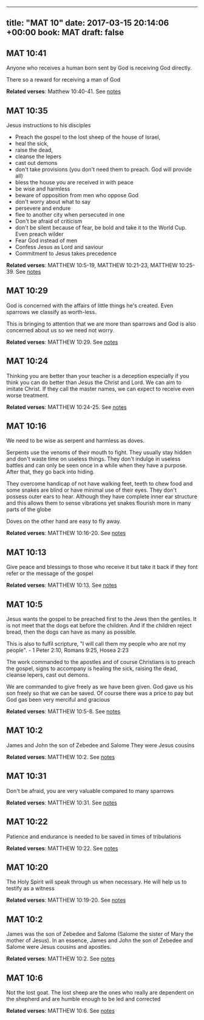 
---
title: "MAT 10"
date: 2017-03-15 20:14:06 +00:00
book: MAT
draft: false
---

## MAT 10:41

Anyone who receives a human born sent by God is receiving God directly.

There so a reward for receiving a man of God

**Related verses**: Matthew 10:40-41. See [notes](https://my.bible.com/notes/2591684325930689396)


## MAT 10:35

Jesus instructions to his disciples
- Preach the gospel to the lost sheep of the house of Israel, 
- heal the sick, 
- raise the dead, 
- cleanse the lepers 
- cast out demons
- don't take provisions (you don't need them to preach. God will provide all)
- bless the house you are received in with peace
- be wise and harmless
- beware of opposition from men who oppose God
- don't worry about what to say
- persevere and endure
- flee to another city when persecuted in one
- Don't be afraid of criticism
- don't be silent because of fear, be bold and take it to the World Cup. Even preach wilder
- Fear God instead of men
- Confess Jesus as Lord and saviour
- Commitment to Jesus takes precedence

**Related verses**: MATTHEW 10:5-19, MATTHEW 10:21-23, MATTHEW 10:25-39. See [notes](https://my.bible.com/notes/2582615221391319920)


## MAT 10:29

God is concerned with the affairs of little things he's created. Even sparrows we classify as worth-less. 

This is bringing to attention that we are more than sparrows and God is also concerned about us so we need not worry.

**Related verses**: MATTHEW 10:29. See [notes](https://my.bible.com/notes/2581893027019350798)


## MAT 10:24

Thinking you are  better than your teacher is a deception especially if you think you can do better than Jesus the Christ and Lord. We can aim to imitate Christ. If they call the master names, we can expect to receive even worse treatment.

**Related verses**: MATTHEW 10:24-25. See [notes](https://my.bible.com/notes/2581884350531101430)


## MAT 10:16

We need to be wise as serpent and harmless as doves.

Serpents use the venoms of their mouth to fight. They usually stay hidden and don't waste time on useless things. They don't indulge in useless battles and can only be seen once in a while when they have a purpose. After that, they go back into hiding. 

They overcome handicap of not have walking feet, teeth to chew food and some snakes are blind or have minimal use of their eyes. They don't possess outer ears to hear. Although they have complete inner ear structure and this allows them to sense vibrations yet snakes flourish more in many parts of the globe

Doves on the other hand are easy to fly away.

**Related verses**: MATTHEW 10:16-20. See [notes](https://my.bible.com/notes/2581177151089533259)


## MAT 10:13

Give peace and blessings to those who receive it but take it back if they font refer or the message of the gospel

**Related verses**: MATTHEW 10:13. See [notes](https://my.bible.com/notes/2581173432830648638)


## MAT 10:5

Jesus wants the gospel to be preached first to the Jews then the gentiles. It is not meet that the dogs eat before the children. And if the children reject bread, then the dogs can have as many as possible.

This is also to fulfil scripture, "I will call them my people who are not my people". - 1 Peter 2:10, Romans 9:25, Hosea 2:23

The work commanded to the apostles and of course Christians is to preach the gospel, signs to accompany is healing the sick, raising the dead, cleanse lepers, cast out demons.

We are commanded to give freely as we have been given. God gave us his son freely so that we can be saved. Of course there was a price to pay but God gas been very merciful and gracious

**Related verses**: MATTHEW 10:5-8. See [notes](https://my.bible.com/notes/2581171079960322356)


## MAT 10:2

James and John the son of Zebedee and Salome
They were Jesus cousins

**Related verses**: MATTHEW 10:2. See [notes](https://my.bible.com/notes/2579053965891854955)


## MAT 10:31

Don't be afraid, you are very valuable compared to many sparrows

**Related verses**: MATTHEW 10:31. See [notes](https://my.bible.com/notes/2577545801035931817)


## MAT 10:22

Patience and endurance is needed to be saved in times of tribulations

**Related verses**: MATTHEW 10:22. See [notes](https://my.bible.com/notes/2574636187084644860)


## MAT 10:20

The Holy Spirit will speak through us when necessary. He will help us to testify as a witness

**Related verses**: MATTHEW 10:19-20. See [notes](https://my.bible.com/notes/2574634246162080250)


## MAT 10:2

James was the son of Zebedee and Salome (Salome the sister of Mary the mother of Jesus). In an essence, James and John the son of Zebedee and Salome were Jesus cousins and apostles.

**Related verses**: MATTHEW 10:2. See [notes](https://my.bible.com/notes/2573312540239716424)


## MAT 10:6

Not the lost goat. The lost sheep are the ones who really are dependent on the shepherd and are humble enough to be led and corrected

**Related verses**: MATTHEW 10:6. See [notes](https://my.bible.com/notes/2568230106468967331)

